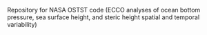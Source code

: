 Repository for NASA OSTST code (ECCO analyses of ocean bottom pressure, sea surface height, and steric height spatial and temporal variability) 